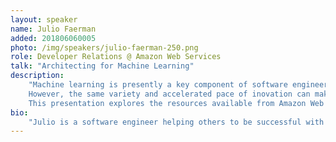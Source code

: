 ```yaml
---
layout: speaker
name: Julio Faerman
added: 201806060005
photo: /img/speakers/julio-faerman-250.png
role: Developer Relations @ Amazon Web Services
talk: "Architecting for Machine Learning"
description:
    "Machine learning is presently a key component of software engineering. We have Netflix recommendations, Pinterest image analytics, Duolingo voice synthesis and many other examples demonstrating that machine learning is more than a reality, but already expected by users. The rise of deep learning brings countless exciting possibilities, from video recognition to self driving cars. And everyone can do it! There is a wide variety of open source libraries and public services available to developers.
    However, the same variety and accelerated pace of inovation can make it difficult to select machine learning technologies and integrate them into applications. Some problems can be solved quite simply by managed cloud services, while others may require training a new model or even developing a custom learning algorithm. Down to the infrastructure level, tuning hardware acceleration with GPUs and FPGAs makes it viable to clean, transform and train unprecedent ammounts of data.
    This presentation explores the resources available from Amazon Web Services for machine learning, from managed services to libraries and incentive programs. Every developer is welcome, let's get our hands dirty with examples and demonstrations and build ever more intelligent application."
bio:
    "Julio is a software engineer helping others to be successful with AWS. Particularly those who, for any reason, wouldn't have access to AWS training, support or someone to lend a hand. Represents Spain and Portugal in the AWS Technical Evangelists team, building communities to share experiences and dive deep into the cloud innovations. Also happy to help with engineering pains and doubts, as that is much a part of learning. Julio has been pushing code to the cloud daily for years now, for Amazon, Red Hat, Borland, Governments, Telcos, Startups and too many pet projects."
---
```



